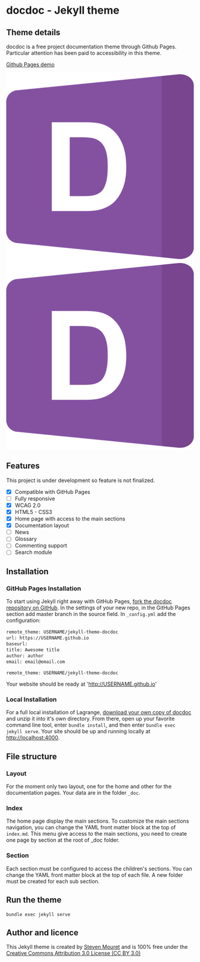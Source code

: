 # docdoc - Jekyll theme


## Theme details

docdoc is a free project documentation theme through Github Pages.
Particular attention has been paid to accessibility in this theme.

[Github Pages demo](https://stevenmouret.github.io/jekyll-theme-docdoc/)

![Alt text](./favicon.svg '')
<img src="./favicon.svg" alt="">

## Features

This project is under development so feature is not finalized.

- [x] Compatible with GitHub Pages
- [ ] Fully responsive
- [x] WCAG 2.0
- [x] HTML5 - CSS3
- [x] Home page with access to the main sections
- [x] Documentation layout
- [ ] News
- [ ] Glossary
- [ ] Commenting support
- [ ] Search module

## Installation

### GitHub Pages Installation

To start using Jekyll right away with GitHub Pages, [fork the docdoc repository on GitHub](https://github.com/stevenMouret/jekyll-theme-docdoc).
In the settings of your new repo, in the GitHub Pages section add master branch in the source field.
In `_config.yml` add the configuration:

```
remote_theme: USERNAME/jekyll-theme-docdoc
url: https://USERNAME.github.io
baseurl: 
title: Awesome title
author: author
email: email@email.com
```

```
remote_theme: USERNAME/jekyll-theme-docdoc
```
Your website should be ready at 'http://USERNAME.github.io'

### Local Installation

For a full local installation of Lagrange, [download your own copy of docdoc](https://github.com/stevenMouret/jekyll-theme-docdoc/archive/master.zip) and unzip it into it's own directory.
From there, open up your favorite command line tool, enter `bundle install`, and then enter `bundle exec jekyll serve`. Your site should be up and running locally at [http://localhost:4000](http://localhost:4000).
 
## File structure

### Layout
For the moment only two layout, one for the home and other for the documentation pages.
Your data are in the folder `_doc`.

### Index
The home page display the main sections.
To customize the main sections navigation, you can change the YAML front matter block at the top of `index.md`.
This menu give access to the main sections, you need to create one page by section at the root of _doc folder.

### Section
Each section must be configured to access the children's sections.
You can change the YAML front matter block at the top of each file. A new folder must be created for each sub section.

## Run the theme
```
bundle exec jekyll serve
``` 

## Author and licence
This Jekyll theme is created by [Steven Mouret](https://twitter.com/stevenmouret) and is 100% free under the [Creative Commons Attribution 3.0 License (CC BY 3.0)](http://creativecommons.org/licenses/by/3.0/)
 



